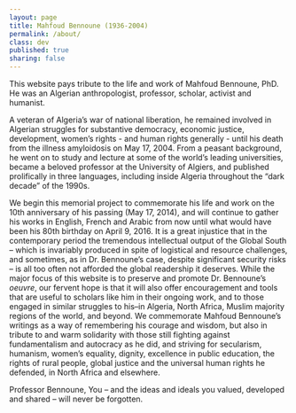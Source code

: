 ```yaml
---
layout: page
title: Mahfoud Bennoune (1936-2004)
permalink: /about/
class: dev
published: true
sharing: false
---
```

This website pays tribute to the life and work of Mahfoud Bennoune, PhD.  He was an Algerian anthropologist, professor, scholar, activist and humanist.  

A veteran of Algeria’s war of national liberation, he remained involved in Algerian struggles for substantive democracy, economic justice, development, women’s rights - and human rights generally - until his death from the illness amyloidosis on May 17, 2004.  From a peasant background, he went on to study and lecture at some of the world’s leading universities, became a beloved professor at the University of Algiers, and published prolifically in three languages, including inside Algeria throughout the “dark decade” of the 1990s. 


We begin this memorial project to commemorate his life and work on the 10th anniversary of his passing (May 17, 2014), and will continue to gather his works in English, French and Arabic from now until what would have been his 80th birthday on April 9, 2016.  It is a great injustice that in the contemporary period the tremendous intellectual output of the Global South – which is invariably produced in spite of logistical and resource challenges, and sometimes, as in Dr. Bennoune’s case, despite significant security risks – is all too often not afforded the global readership it deserves.  While the major focus of this website is to preserve and promote Dr. Bennoune’s *oeuvre*, our fervent hope is that it will also offer encouragement and tools that are useful to scholars like him in their ongoing work, and to those engaged in similar struggles to his–in Algeria, North Africa, Muslim majority regions of the world, and beyond.  We commemorate Mahfoud Bennoune’s writings as a way of remembering his courage and wisdom, but also in tribute to and warm solidarity with those still fighting against fundamentalism and autocracy as he did, and striving for secularism, humanism, women’s equality, dignity, excellence in public education, the rights of rural people, global justice and the universal human rights he defended, in North Africa and elsewhere.


Professor Bennoune, You – and the ideas and ideals you valued, developed and shared – will never be forgotten.